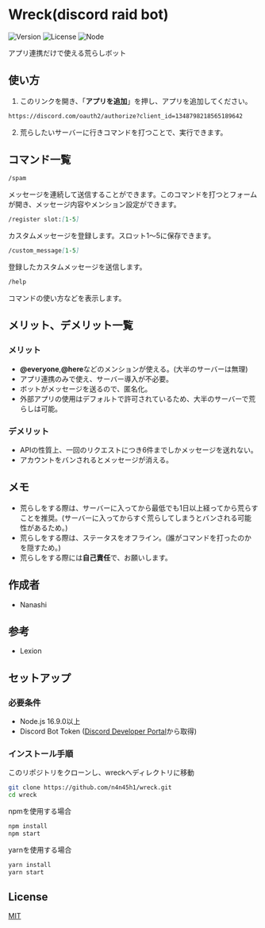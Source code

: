 # Wreck(discord raid bot)
![Version](https://img.shields.io/badge/バージョン-1.0.0-blue)
![License](https://img.shields.io/badge/ライセンス-MIT-green)
![Node](https://img.shields.io/badge/Node.js-16.9.0+-brightgreen)

アプリ連携だけで使える荒らしボット

## 使い方
1. このリンクを開き、「**アプリを追加**」を押し、アプリを追加してください。
```md
https://discord.com/oauth2/authorize?client_id=1348798218565189642
```
2. 荒らしたいサーバーに行きコマンドを打つことで、実行できます。

## コマンド一覧
```md
/spam
```
メッセージを連続して送信することができます。このコマンドを打つとフォームが開き、メッセージ内容やメンション設定ができます。
```md
/register slot:[1-5]
```
カスタムメッセージを登録します。スロット1～5に保存できます。
```md
/custom_message[1-5]
```
登録したカスタムメッセージを送信します。
```md
/help
```
コマンドの使い方などを表示します。

## メリット、デメリット一覧
### メリット
* **@everyone**,**@here**などのメンションが使える。(大半のサーバーは無理)
* アプリ連携のみで使え、サーバー導入が不必要。
* ボットがメッセージを送るので、匿名化。
* 外部アプリの使用はデフォルトで許可されているため、大半のサーバーで荒らしは可能。

### デメリット
* APIの性質上、一回のリクエストにつき6件までしかメッセージを送れない。
* アカウントをバンされるとメッセージが消える。

## メモ
* 荒らしをする際は、サーバーに入ってから最低でも1日以上経ってから荒らすことを推奨。(サーバーに入ってからすぐ荒らしてしまうとバンされる可能性があるため。)
* 荒らしをする際は、ステータスをオフライン。(誰がコマンドを打ったのかを隠すため。)
* 荒らしをする際には**自己責任**で、お願いします。
## 作成者
* Nanashi
## 参考
* Lexion

## セットアップ

### 必要条件

- Node.js 16.9.0以上
- Discord Bot Token ([Discord Developer Portal](https://discord.com/developers/applications)から取得)
### インストール手順
このリポジトリをクローンし、wreckへディレクトリに移動
```bash
git clone https://github.com/n4n45h1/wreck.git
cd wreck
```
npmを使用する場合
```bash
npm install
npm start
```
yarnを使用する場合
```bash
yarn install
yarn start
```


## License

[MIT](https://choosealicense.com/licenses/mit/)
